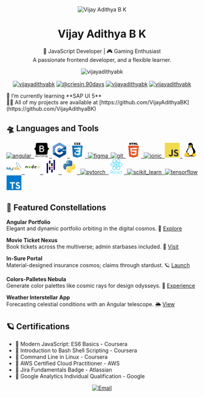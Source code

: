 <div align="center">
  <img src="https://your-image-url.com/your-image.png" alt="Vijay Adithya B K" width="200px">
  <h1>Vijay Adithya B K</h1>
  <p>🚀 JavaScript Developer | 🎮 Gaming Enthusiast<br>
  A passionate frontend developer, and a flexible learner.</p>
</div>

<p align="center"> <img src="https://komarev.com/ghpvc/?username=vijayadithyabk&label=Profile%20views&color=0e75b6&style=flat" alt="vijayadithyabk" /> </p>
<p align="center">
  <a href="https://linkedin.com/in/vijayadithyabk" target="blank"><img align="center" src="https://raw.githubusercontent.com/rahuldkjain/github-profile-readme-generator/master/src/images/icons/Social/linked-in-alt.svg" alt="vijayadithyabk" height="30" width="40" /></a>
  <a href="https://medium.com/@criesin.90days" target="blank"><img align="center" src="https://raw.githubusercontent.com/rahuldkjain/github-profile-readme-generator/master/src/images/icons/Social/medium.svg" alt="@criesin.90days" height="30" width="40" /></a>
  <a href="https://www.hackerrank.com/vijayadithyabk" target="blank"><img align="center" src="https://raw.githubusercontent.com/rahuldkjain/github-profile-readme-generator/master/src/images/icons/Social/hackerrank.svg" alt="vijayadithyabk" height="30" width="40" /></a>
  <a href="https://www.leetcode.com/vijayadithyabk" target="blank"><img align="center" src="https://raw.githubusercontent.com/rahuldkjain/github-profile-readme-generator/master/src/images/icons/Social/leet-code.svg" alt="vijayadithyabk" height="30" width="40" /></a>
</p>


<p>🌱 I’m currently learning **SAP UI 5**<br>
👨‍💻 All of my projects are available at [https://github.com/VijayAdithyaBK](https://github.com/VijayAdithyaBK)</p>

## 🛸 Languages and Tools

<p align="justify"> <a href="https://angular.io" target="_blank" rel="noreferrer"> <img src="https://angular.io/assets/images/logos/angular/angular.svg" alt="angular" width="40" height="40"/> </a> <a href="https://getbootstrap.com" target="_blank" rel="noreferrer"> <img src="https://raw.githubusercontent.com/devicons/devicon/master/icons/bootstrap/bootstrap-plain-wordmark.svg" alt="bootstrap" width="40" height="40"/> </a> <a href="https://www.w3schools.com/cpp/" target="_blank" rel="noreferrer"> <img src="https://raw.githubusercontent.com/devicons/devicon/master/icons/cplusplus/cplusplus-original.svg" alt="cplusplus" width="40" height="40"/> </a> <a href="https://www.w3schools.com/css/" target="_blank" rel="noreferrer"> <img src="https://raw.githubusercontent.com/devicons/devicon/master/icons/css3/css3-original-wordmark.svg" alt="css3" width="40" height="40"/> </a> <a href="https://www.figma.com/" target="_blank" rel="noreferrer"> <img src="https://www.vectorlogo.zone/logos/figma/figma-icon.svg" alt="figma" width="40" height="40"/> </a> <a href="https://git-scm.com/" target="_blank" rel="noreferrer"> <img src="https://www.vectorlogo.zone/logos/git-scm/git-scm-icon.svg" alt="git" width="40" height="40"/> </a> <a href="https://www.w3.org/html/" target="_blank" rel="noreferrer"> <img src="https://raw.githubusercontent.com/devicons/devicon/master/icons/html5/html5-original-wordmark.svg" alt="html5" width="40" height="40"/> </a> <a href="https://ionicframework.com" target="_blank" rel="noreferrer"> <img src="https://upload.wikimedia.org/wikipedia/commons/d/d1/Ionic_Logo.svg" alt="ionic" width="40" height="40"/> </a> <a href="https://developer.mozilla.org/en-US/docs/Web/JavaScript" target="_blank" rel="noreferrer"> <img src="https://raw.githubusercontent.com/devicons/devicon/master/icons/javascript/javascript-original.svg" alt="javascript" width="40" height="40"/> </a> <a href="https://www.linux.org/" target="_blank" rel="noreferrer"> <img src="https://raw.githubusercontent.com/devicons/devicon/master/icons/linux/linux-original.svg" alt="linux" width="40" height="40"/> </a> <a href="https://www.mysql.com/" target="_blank" rel="noreferrer"> <img src="https://raw.githubusercontent.com/devicons/devicon/master/icons/mysql/mysql-original-wordmark.svg" alt="mysql" width="40" height="40"/> </a> <a href="https://nodejs.org" target="_blank" rel="noreferrer"> <img src="https://raw.githubusercontent.com/devicons/devicon/master/icons/nodejs/nodejs-original-wordmark.svg" alt="nodejs" width="40" height="40"/> </a> <a href="https://pandas.pydata.org/" target="_blank" rel="noreferrer"> <img src="https://raw.githubusercontent.com/devicons/devicon/2ae2a900d2f041da66e950e4d48052658d850630/icons/pandas/pandas-original.svg" alt="pandas" width="40" height="40"/> </a> <a href="https://www.python.org" target="_blank" rel="noreferrer"> <img src="https://raw.githubusercontent.com/devicons/devicon/master/icons/python/python-original.svg" alt="python" width="40" height="40"/> </a> <a href="https://pytorch.org/" target="_blank" rel="noreferrer"> <img src="https://www.vectorlogo.zone/logos/pytorch/pytorch-icon.svg" alt="pytorch" width="40" height="40"/> </a> <a href="https://reactjs.org/" target="_blank" rel="noreferrer"> <img src="https://raw.githubusercontent.com/devicons/devicon/master/icons/react/react-original-wordmark.svg" alt="react" width="40" height="40"/> </a> <a href="https://scikit-learn.org/" target="_blank" rel="noreferrer"> <img src="https://upload.wikimedia.org/wikipedia/commons/0/05/Scikit_learn_logo_small.svg" alt="scikit_learn" width="40" height="40"/> </a> <a href="https://www.tensorflow.org" target="_blank" rel="noreferrer"> <img src="https://www.vectorlogo.zone/logos/tensorflow/tensorflow-icon.svg" alt="tensorflow" width="40" height="40"/> </a> <a href="https://www.typescriptlang.org/" target="_blank" rel="noreferrer"> <img src="https://raw.githubusercontent.com/devicons/devicon/master/icons/typescript/typescript-original.svg" alt="typescript" width="40" height="40"/> </a> </p>


## 🌌 Featured Constellations

**Angular Portfolio**<br>
Elegant and dynamic portfolio orbiting in the digital cosmos.
🚀 [Explore](https://vijayadithyabk.github.io/AngularPortfolio/home)

**Movie Ticket Nexus**<br>
Book tickets across the multiverse; admin starbases included.
🌠 [Visit](https://your-movie-ticket-website.com)

**In-Sure Portal**<br>
Material-designed insurance cosmos; claims through stardust.
🪐 [Launch](https://vijayadithyabk.github.io/Insure/)

**Colors-Palletes Nebula**<br>
Generate color palettes like cosmic rays for design odysseys.
💫 [Experience](https://vijayadithyabk.github.io/Colors-Palletes/)

**Weather Interstellar App**<br>
Forecasting celestial conditions with an Angular telescope.
🌦️ [View](https://github.com/VijayAdithyaBK/WeatherApp)

## 🪐 Certifications

- 🌟 Modern JavaScript: ES6 Basics - Coursera
- 🌟 Introduction to Bash Shell Scripting - Coursera
- 🌟 Command Line in Linux - Coursera
- 🌟 AWS Certified Cloud Practitioner - AWS
- 🌟 Jira Fundamentals Badge - Atlassian
- 🌟 Google Analytics Individual Qualification - Google

<div align="center">
  <a href="mailto:vijayadithyabk@gmail.com"><img src="https://img.shields.io/badge/Email-vijayadithyabk%40gmail.com-red?style=for-the-badge&logo=gmail" alt="Email"></a>
</div>
